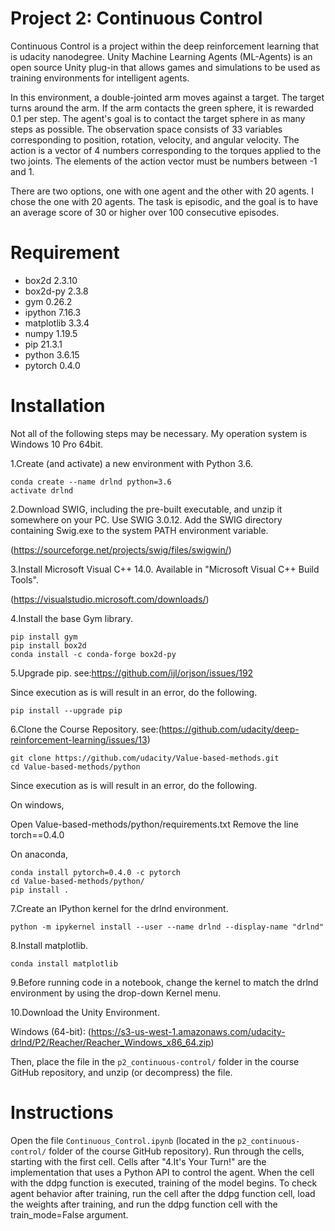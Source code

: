 [demo]: https://user-images.githubusercontent.com/10624937/43851024-320ba930-9aff-11e8-8493-ee547c6af349.gif "Trained Agent"

# Project 2: Continuous Control
Continuous Control is a project within the deep reinforcement learning that is udacity nanodegree.
Unity Machine Learning Agents (ML-Agents) is an open source Unity plug-in that allows games and simulations to be used as training environments for intelligent agents.
 
In this environment, a double-jointed arm moves against a target. The target turns around the arm. If the arm contacts the green sphere, it is rewarded 0.1 per step. The agent's goal is to contact the target sphere in as many steps as possible. The observation space consists of 33 variables corresponding to position, rotation, velocity, and angular velocity. The action is a vector of 4 numbers corresponding to the torques applied to the two joints. The elements of the action vector must be numbers between -1 and 1.

There are two options, one with one agent and the other with 20 agents. I chose the one with 20 agents. The task is episodic, and the goal is to have an average score of 30 or higher over 100 consecutive episodes.


# Requirement

* box2d 2.3.10
* box2d-py 2.3.8
* gym 0.26.2
* ipython 7.16.3
* matplotlib 3.3.4
* numpy 1.19.5
* pip 21.3.1
* python 3.6.15
* pytorch 0.4.0 

# Installation

Not all of the following steps may be necessary.
My operation system is Windows 10 Pro 64bit.
 
1.Create (and activate) a new environment with Python 3.6.
 
```
conda create --name drlnd python=3.6 
activate drlnd
```
2.Download SWIG, including the pre-built executable, and unzip it somewhere on your PC. Use SWIG 3.0.12.
Add the SWIG directory containing Swig.exe to the system PATH environment variable.

(https://sourceforge.net/projects/swig/files/swigwin/)

3.Install Microsoft Visual C++ 14.0. Available in "Microsoft Visual C++ Build Tools".

(https://visualstudio.microsoft.com/downloads/)

4.Install the base Gym library.

```
pip install gym
pip install box2d
conda install -c conda-forge box2d-py
```

5.Upgrade pip.
see:https://github.com/ijl/orjson/issues/192

Since execution as is will result in an error, do the following.

```
pip install --upgrade pip
```

6.Clone the Course Repository.
see:(https://github.com/udacity/deep-reinforcement-learning/issues/13)

```
git clone https://github.com/udacity/Value-based-methods.git
cd Value-based-methods/python
```

Since execution as is will result in an error, do the following.

On windows,

Open Value-based-methods/python/requirements.txt
Remove the line torch==0.4.0

On anaconda,

```
conda install pytorch=0.4.0 -c pytorch
cd Value-based-methods/python/
pip install .
```

7.Create an IPython kernel for the drlnd environment.

``` 
python -m ipykernel install --user --name drlnd --display-name "drlnd"
```

8.Install matplotlib.

```
conda install matplotlib
```

9.Before running code in a notebook, change the kernel to match the drlnd environment by using the drop-down Kernel menu.

10.Download the Unity Environment.

Windows (64-bit):
(https://s3-us-west-1.amazonaws.com/udacity-drlnd/P2/Reacher/Reacher_Windows_x86_64.zip)

Then, place the file in the `p2_continuous-control/` folder in the course GitHub repository, and unzip (or decompress) the file.

# Instructions
 
Open the file `Continuous_Control.ipynb` (located in the `p2_continuous-control/` folder of the course GitHub repository).
Run through the cells, starting with the first cell.
Cells after "4.It's Your Turn!" are the implementation that uses a Python API to control the agent.
When the cell with the ddpg function is executed, training of the model begins.
To check agent behavior after training, run the cell after the ddpg function cell, load the weights after training, and run the ddpg function cell with the train_mode=False argument.
